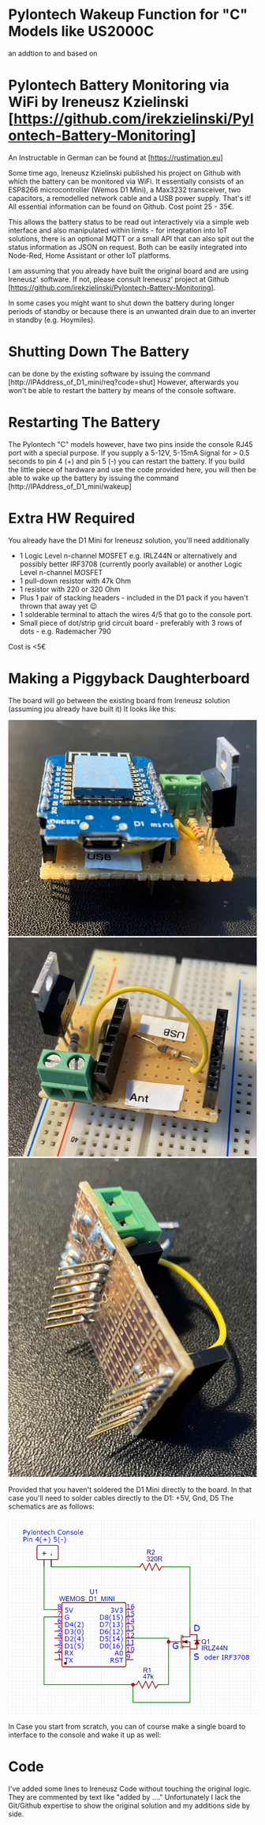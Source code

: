 # Pylontech Wakeup Function for "C" Models like US2000C 
an addtion to and based on  
# Pylontech Battery Monitoring via WiFi by Ireneusz Kzielinski [https://github.com/irekzielinski/Pylontech-Battery-Monitoring]

An Instructable in German can be found at [https://rustimation.eu]

Some time ago, Ireneusz Kzielinski published his project on Github with which the battery can be monitored via WiFi. It essentially consists of an ESP8266 microcontroller (Wemos D1 Mini), a Max3232 transceiver, two capacitors, a remodelled network cable and a USB power supply. That's it! All essential information can be found on Github. Cost point 25 - 35€.

This allows the battery status to be read out interactively via a simple web interface and also manipulated within limits - for integration into IoT solutions, there is an optional MQTT or a small API that can also spit out the status information as JSON on request. Both can be easily integrated into Node-Red, Home Assistant or other IoT platforms.

I am assuming that you already have built the original board and are using Ireneusz' software. If not, please consult Ireneusz' project at Github [https://github.com/irekzielinski/Pylontech-Battery-Monitoring].

In some cases you might want to shut down the battery during longer periods of standby or because there is an unwanted drain due to an inverter in standby (e.g. Hoymiles).

# Shutting Down The Battery
can be done by the existing software by issuing the command [http://IPAddress_of_D1_mini/req?code=shut]
However, afterwards you won't be able to restart the battery by means of the console software. 

# Restarting The Battery 
The Pylontech "C" models however, have two pins inside the console RJ45 port with a special purpose. If you supply a 5-12V, 5-15mA Signal for > 0.5 seconds to pin 4 (+) and pin 5 (-) you can restart the battery. If you build the little piece of hardware and use the code provided here, you will then be able to wake up the battery by issuing the command [http://IPAddress_of_D1_mini/wakeup]

# Extra HW Required
You already have the D1 Mini for Ireneusz solution, you'll need additionally
* 1 Logic Level n-channel MOSFET e.g. IRLZ44N or alternatively and possibly better IRF3708 (currently poorly available) or another Logic Level n-channel MOSFET
* 1 pull-down resistor with 47k Ohm
* 1 resistor with 220 or 320 Ohm
* Plus 1 pair of stacking headers - included in the D1 pack if you haven't thrown that away yet 😉
* 1 solderable terminal to attach the wires 4/5 that go to the console port.
* Small piece of dot/strip grid circuit board - preferably with 3 rows of dots - e.g. Rademacher 790
  
Cost is <5€

# Making a Piggyback Daughterboard
The board will go between the existing board from Ireneusz solution (assuming jou already have built it)
It looks like this:

![Piggyback board with attached D1 Mini to be plugged onto the original board](IMG_8643.jpg)
![Piggyback board ](IMG_8638.jpg)
![Piggyback board ](IMG_8640.jpg)

Provided that you haven't soldered the D1 Mini directly to the board. In that case you'll need to solder cables directly to the D1: +5V, Gnd, D5
The schematics are as follows:

![Schematics](Schematics.png)

In Case you start from scratch, you can of course make a single board to interface to the console and wake it up as well:


# Code
I've added some lines to Ireneusz Code without touching the original logic. They are commented by text like "added by ...." 
Unfortunately I lack the Git/Github expertise to show the original solution and my additions side by side.
